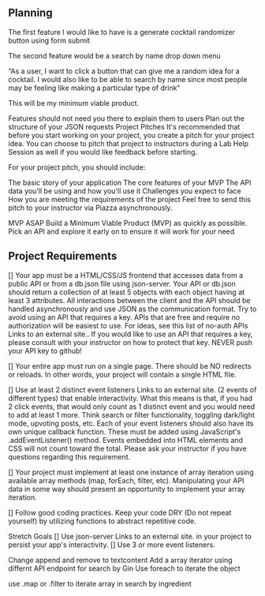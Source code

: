 ## Planning
The first feature I would like to have is a generate cocktail randomizer button using form submit

The second feature would be a search by name drop down menu

“As a user, I want to click a button that can give me a random idea for a cocktail. I would also like to be able to search by name since most people may be feeling like making a particular type of drink"

This will be my minimum viable product.

Features should not need you there to explain them to users
Plan out the structure of your JSON requests
Project Pitches
It's recommended that before you start working on your project, you create a pitch for your project idea. You can choose to pitch that project to instructors during a Lab Help Session as well if you would like feedback before starting.

For your project pitch, you should include:

The basic story of your application
The core features of your MVP
The API data you'll be using and how you'll use it
Challenges you expect to face
How you are meeting the requirements of the project
Feel free to send this pitch to your instructor via Piazza asynchronously.

MVP ASAP
Build a Minimum Viable Product (MVP) as quickly as possible.
Pick an API and explore it early on to ensure it will work for your need

## Project Requirements
[] Your app must be a HTML/CSS/JS frontend that accesses data from a public API or from a db.json file using json-server. 
Your API or db.json should return a collection of at least 5 objects with each object having at least 3 attributes. 
All interactions between the client and the API should be handled asynchronously and use JSON as the communication format. 
Try to avoid using an API that requires a key. APIs that are free and require no authorization will be easiest to use. For ideas, see this list of no-auth APIs Links to an external site.. If you would like to use an API that requires a key, please consult with your instructor on how to protect that key. NEVER push your API key to github!

[] Your entire app must run on a single page. There should be NO redirects or reloads. In other words, your project will contain a single HTML file.

[] Use at least 2 distinct event listeners Links to an external site. (2 events of different types) that enable interactivity. What this means is that, if you had 2 click events, that would only count as 1 distinct event and you would need to add at least 1 more. Think search or filter functionality, toggling dark/light mode, upvoting posts, etc. Each of your event listeners should also have its own unique callback function. These must be added using JavaScript's .addEventListener() method. Events embedded into HTML elements and CSS will not count toward the total. Please ask your instructor if you have questions regarding this requirement.

[] Your project must implement at least one instance of array iteration using available array methods (map, forEach, filter, etc). Manipulating your API data in some way should present an opportunity to implement your array iteration.

[] Follow good coding practices. Keep your code DRY (Do not repeat yourself) by utilizing functions to abstract repetitive code.


Stretch Goals
[] Use json-server Links to an external site. in your project to persist your app's interactivity.
[] Use 3 or more event listeners.

Change append and remove to textcontent
Add a array iterator using differnt API endpoint for search by Gin
 Use foreach to iterate the object

 use .map or .filter to iterate array in search by ingredient
